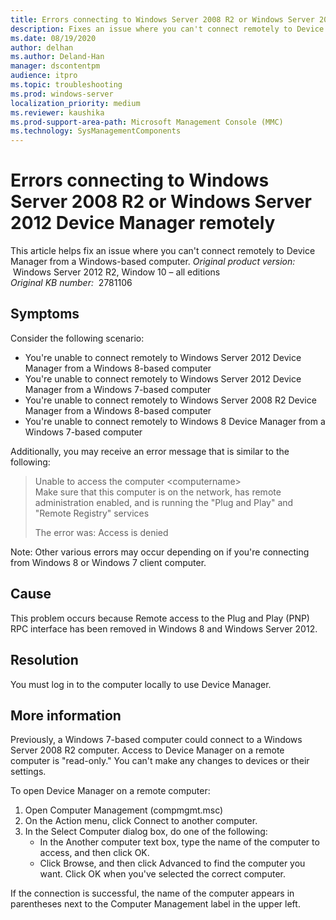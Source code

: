 ```yaml
---
title: Errors connecting to Windows Server 2008 R2 or Windows Server 2012 Device Manager remotely
description: Fixes an issue where you can't connect remotely to Device Manager from a Windows-based computer.
ms.date: 08/19/2020
author: delhan
ms.author: Deland-Han
manager: dscontentpm
audience: itpro
ms.topic: troubleshooting
ms.prod: windows-server
localization_priority: medium
ms.reviewer: kaushika
ms.prod-support-area-path: Microsoft Management Console (MMC)
ms.technology: SysManagementComponents
---
```

# Errors connecting to Windows Server 2008 R2 or Windows Server 2012 Device Manager remotely

This article helps fix an issue where you can't connect remotely to Device Manager from a Windows-based computer.
_Original product version:_ &nbsp;Windows Server 2012 R2, Window 10 – all editions  
_Original KB number:_ &nbsp;2781106

## Symptoms

Consider the following scenario:
- You're unable to connect remotely to Windows Server 2012 Device Manager from a Windows 8-based computer
- You're unable to connect remotely to Windows Server 2012 Device Manager from a Windows 7-based computer
- You're unable to connect remotely to Windows Server 2008 R2 Device Manager from a Windows 8-based computer
- You're unable to connect remotely to Windows 8 Device Manager from a Windows 7-based computer

Additionally, you may receive an error message that is similar to the following:

> Unable to access the computer \<computername>  
Make sure that this computer is on the network, has remote administration enabled, and is running the "Plug and Play" and "Remote Registry" services  
>
> The error was: Access is denied  

Note: Other various errors may occur depending on if you're connecting from Windows 8 or Windows 7 client computer.

## Cause

This problem occurs because Remote access to the Plug and Play (PNP) RPC interface has been removed in Windows 8 and Windows Server 2012.

## Resolution

You must log in to the computer locally to use Device Manager.

## More information

Previously, a Windows 7-based computer could connect to a Windows Server 2008 R2 computer. Access to Device Manager on a remote computer is "read-only." You can't make any changes to devices or their settings.

To open Device Manager on a remote computer:
1. Open Computer Management (compmgmt.msc)
2. On the Action menu, click Connect to another computer.
3. In the Select Computer dialog box, do one of the following:
   - In the Another computer text box, type the name of the computer to access, and then click OK.
   - Click Browse, and then click Advanced to find the computer you want. Click OK when you've selected the correct computer.

If the connection is successful, the name of the computer appears in parentheses next to the Computer Management label in the upper left.
